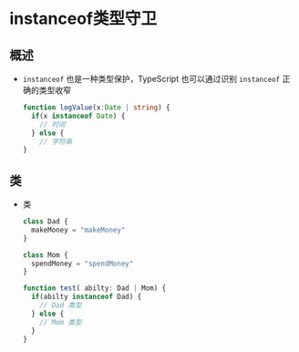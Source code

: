 # instanceof类型守卫

## 概述

*   `instanceof` 也是一种类型保护，TypeScript 也可以通过识别 `instanceof` 正确的类型收窄

    ```typescript
    function logValue(x:Date | string) {
      if(x instanceof Date) {
        // 时间
      } else {
        // 字符串 
    }
    ```

## 类

*   类

    ```typescript
    class Dad {
      makeMoney = "makeMoney"
    }

    class Mom {
      spendMoney = "spendMoney"
    }

    function test( abilty: Dad | Mom) {
      if(abilty instanceof Dad) {
        // Dad 类型
      } else {
        // Mom 类型
      }
    }
    ```
